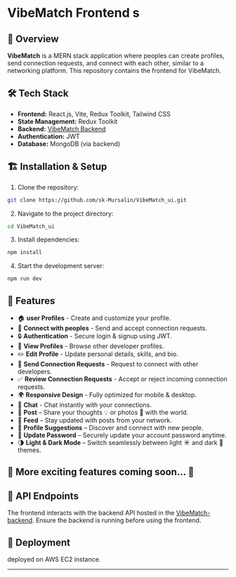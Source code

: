 
# VibeMatch Frontend s

## 🚀 Overview

**VibeMatch** is a MERN stack application where peoples can create profiles, send connection requests, and connect with each other, similar to a networking platform. This repository contains the frontend for VibeMatch.

## 🛠 Tech Stack

-  **Frontend:** React.js, Vite, Redux Toolkit, Tailwind CSS
-  **State Management:** Redux Toolkit
-  **Backend:** [VibeMatch Backend](https://github.com/sk-Mursalin/VibeMatch_server.git)
-  **Authentication:** JWT
-  **Database:** MongoDB (via backend)

## 🏗️ Installation & Setup

1. Clone the repository:
```sh
git clone https://github.com/sk-Mursalin/VibeMatch_ui.git
```

2. Navigate to the project directory:
```sh
cd VibeMatch_ui
```

3. Install dependencies:
```sh
npm install
```

4. Start the development server:
```sh
npm run dev
```

## 📌 Features

- 🏠 **user Profiles** - Create and customize your profile.
- 🤝 **Connect with peoples** - Send and accept connection requests.
- 🔒 **Authentication** - Secure login & signup using JWT.
- 👀 **View Profiles** - Browse other developer profiles.
- ✏️ **Edit Profile** - Update personal details, skills, and bio.
- 📩 **Send Connection Requests** - Request to connect with other developers.
- ✅ **Review Connection Requests** - Accept or reject incoming connection requests.
- 🌍 **Responsive Design** - Fully optimized for mobile & desktop.
- 💬 **Chat** - Chat instantly with your connections.
- 📝 **Post** – Share your thoughts 💡 or photos 📸 with the world.
- 📰 **Feed** – Stay updated with posts from your network.
- 👥 **Profile Suggestions**  – Discover and connect with new people.
- 🔑 **Update Password** – Securely update your account password anytime.
- 🌗 **Light & Dark Mode** – Switch seamlessly between light ☀️ and dark 🌙 themes.

## 🔄 More exciting features coming soon… 🚀

## 🔧 API Endpoints

The frontend interacts with the backend API hosted in the [VibeMatch-backend](https://github.com/sk-Mursalin/VibeMatch_server.git). Ensure the backend is running before using the frontend.

## 🚀 Deployment

deployed on AWS EC2 instance.

---
